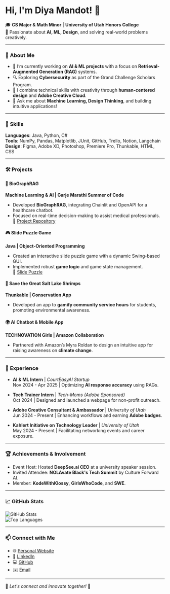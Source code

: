 # Hi, I'm Diya Mandot! 👋

🎓 **CS Major & Math Minor** | **University of Utah Honors College**  
🌟 Passionate about **AI, ML, Design**, and solving real-world problems creatively.  

---

### 🚀 **About Me**
- 🌱 I’m currently working on **AI & ML projects** with a focus on **Retrieval-Augmented Generation (RAG)** systems.
- 🔍 Exploring **Cybersecurity** as part of the Grand Challenge Scholars Program.
- 🎨 I combine technical skills with creativity through **human-centered design** and **Adobe Creative Cloud**.  
- 💬 Ask me about **Machine Learning, Design Thinking**, and building intuitive applications!  

---

### 🔧 **Skills**
**Languages**: Java, Python, C#  
**Tools**: NumPy, Pandas, Matplotlib, JUnit, GitHub, Trello, Notion, Langchain  
**Design**: Figma, Adobe XD, Photoshop, Premiere Pro, Thunkable, HTML, CSS  

---

### 🛠️ **Projects**

#### 🏥 **BioGraphRAG**  
**Machine Learning & AI | Garje Marathi Summer of Code**  
- Developed **BioGraphRAG**, integrating Chainlit and OpenAPI for a healthcare chatbot.  
- Focused on real-time decision-making to assist medical professionals.  
🔗 [Project Repository](https://github.com/devingupta1/BioGraphRAG)

#### 🎮 **Slide Puzzle Game**  
**Java | Object-Oriented Programming**  
- Created an interactive slide puzzle game with a dynamic Swing-based GUI.  
- Implemented robust **game logic** and game state management.  
🔗 [Slide Puzzle](https://github.com/Diya-Mandot/Slide-Puzzle)

#### 🌱 **Save the Great Salt Lake Shrimps**  
**Thunkable | Conservation App**  
- Developed an app to **gamify community service hours** for students, promoting environmental awareness.  

#### 🌍 **AI Chatbot & Mobile App**  
**TECHNOVATION Girls | Amazon Collaboration**  
- Partnered with Amazon’s Myra Roldan to design an intuitive app for raising awareness on **climate change**.  

---

### 💼 **Experience**

- **AI & ML Intern** | *CourtEasyAI Startup*  
   Nov 2024 - Apr 2025 | Optimizing **AI response accuracy** using RAGs.

- **Tech Trainer Intern** | *Tech-Moms (Adobe Sponsored)*  
   Oct 2024 | Designed and launched a webpage for non-profit outreach.

- **Adobe Creative Consultant & Ambassador** | *University of Utah*  
   Jun 2024 - Present | Enhancing workflows and earning **Adobe badges**.

- **Kahlert Initiative on Technology Leader** | *University of Utah*  
   May 2024 - Present | Facilitating networking events and career exposure.

---

### 🏆 **Achievements & Involvement**
- Event Host: Hosted **DeepSee.ai CEO** at a university speaker session.  
- Invited Attendee: **NOLAvate Black's Tech Summit** by Culture Forward AI.  
- Member: **KodeWithKlossy**, **GirlsWhoCode**, and **SWE**.  

---

### 📈 **GitHub Stats**
![GitHub Stats](https://github-readme-stats.vercel.app/api?username=Diya-Mandot&show_icons=true&theme=dark)  
![Top Languages](https://github-readme-stats.vercel.app/api/top-langs/?username=Diya-Mandot&layout=compact&theme=dark)  

---

### 📫 **Connect with Me**  
- 🌐 [Personal Website](https://diyamandot.weebly.com)  
- 🔗 [LinkedIn](https://www.linkedin.com/in/diya-mandot/)  
- 💻 [GitHub](https://github.com/Diya-Mandot)  
- ✉️ [Email](mailto:u1454751@utah.edu)

---

🌟 *Let's connect and innovate together!* 🚀
